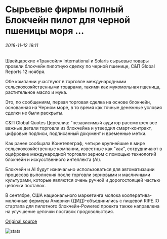# Сырьевые фирмы полный Блокчейн пилот для черной пшеницы моря ...

###### 2018-11-12 19:11

Швейцарские «Трансойл» International и Solaris сырьевые товары провели блокчейн пилотную сделку по черной пшенице, С&П Global Reports 12 ноября.

Обе компании участвуют в торговле международными сельскохозяйственными товарами, такими как мукомольная пшеница, растительное масло и мука.

Это, по сообщениям, первая торговая сделка на основе блокчейн, основанная на Черном море, в то время как точные денежные условия сделки не были раскрыты.

С&П Global Quotes Цереалиа: "независимый аудитор рассмотрел все важные детали торговли из блокчейна и утвердил смарт-контракт, цифровые подписи, подписанный документ и временные метки.

Как ранее сообщала Коинтелеграф, четыре крупнейшие в мире сельскохозяйственные компании, известные как "как", сотрудничают в оцифровке международной торговли зерном с помощью технологий блокчейн и искусственного интеллекта (AI).

Блокчейн и AI будут изначально использоваться для автоматизации процессов выполнения после торговли зерновыми и масличными культурами, которые являются очень ручной и дорогостоящей частью цепочки поставок.

В сентябре, США национального маркетинга молока кооператива-молочные фермеры Америки (ДИД)-объединились с пищевой RIPE.IO стартапа для пилотного блокчейн-Powered проекта также направлена на улучшение цепочки поставок продовольствия.

[Original source](https://cointelegraph.com/news/commodities-firms-complete-blockchain-pilot-for-black-sea-wheat)

![stats](https://c.statcounter.com/11760860/0/a89fa40b/1/ "stats")